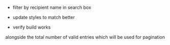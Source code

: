 * filter by recipient name in search box

* update styles to match better

* verify build works

alongside the total number of valid entries which will be used for pagination
